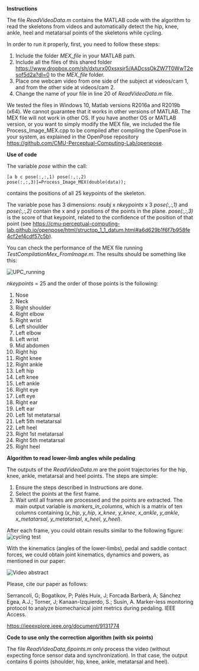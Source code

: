 **Instructions**

The file *ReadVideoData.m* contains the MATLAB code with the algorithm to read the skeletons from videos and automatically detect the hip, knee, ankle, heel and metatarsal points of the skeletons while cycling.

In order to run it properly, first, you need to follow these steps:

1. Include the folder *MEX_file* in your MATLAB path.
2. Include all the files of this shared folder https://www.dropbox.com/sh/dxturx00xsxsjr5/AADcssOkZW7T0WwT2esof5d2a?dl=0 to the *MEX_file* folder.
3. Place one webcam video from one side of the subject at videos/cam 1, and from the other side at videos/cam 2.
4. Change the name of your file in line 20 of *ReadVideoData.m* file.

We tested the files in Windows 10, Matlab versions R2016a and R2019b (x64). We cannot guarantee that it works in other versions of MATLAB. The MEX file will not work in other OS. If you have another OS or MATLAB version, or you want to simply modify the MEX file, we included the file Process_Image_MEX.cpp to be compiled after compiling the OpenPose in your system, as explained in the OpenPose repository https://github.com/CMU-Perceptual-Computing-Lab/openpose.

**Use of code** 

The variable *pose* within the call:

`[a b c pose(:,:,1) pose(:,:,2) pose(:,:,3)]=Process_Image_MEX(double(data));`

contains the positions of all 25 keypoints of the skeleton.

The variable pose has 3 dimensions: *nsubj* x *nkeypoints* x 3
*pose(:,:,1)* and *pose(:,:,2)* contain the x and y positions of the points in the plane. *pose(:,:,3)* is the score of that keypoint, related to the confidence of the position of that point (see https://cmu-perceptual-computing-lab.github.io/openpose/html/structop_1_1_datum.html#a6d629b1f6f7b958fe4cf2ef4cdf57c5b).

You can check the performance of the MEX file running *TestCompilationMex_FromImage.m*. The results should be something like this:

![UPC_running](https://github.com/gilserrancoli/capture_2Dcycling/blob/master/MEX_file/upc_running_result.jpg?raw=true)

*nkeypoints* = 25 and the order of those points is the following:
1. Nose
2. Neck
3. Right shoulder
4. Right elbow
5. Right wrist
6. Left shoulder
7. Left elbow
8. Left wrist
9. Mid abdomen
10. Right hip
11. Right knee
12. Right ankle
13. Left hip
14. Left knee
15. Left ankle
16. Right eye
17. Left eye
18. Right ear
19. Left ear
20. Left 1st metatarsal
21. Left 5th metatarsal
22. Left heel
23. Right 1st metatarsal
24. Right 5th metatarsal
25. Right heel

**Algorithm to read lower-limb angles while pedaling**

The outputs of the *ReadVideoData.m* are the point trajectories for the hip, knee, ankle, metatarsal and heel points. The steps are simple:

1. Ensure the steps described in Instructions are done.
2. Select the points at the first frame.
3. Wait until all frames are processed and the points are extracted. The main output variable is *markers_in_columns*, which is a matrix of ten columns containing (*x_hip*, *y_hip*, *x_knee*, *y_knee*, *x_ankle*, *y_ankle*, *x_metatarsal*, *y_metatarsal*, *x_heel*, *y_heel*).

After each frame, you could obtain results similar to the following figure:
![cycling test](https://github.com/gilserrancoli/capture_2Dcycling/blob/master/doc/FigureX.png?raw=true)

With the kinematics (angles of the lower-limbs), pedal and saddle contact forces, we could obtain joint kinematics, dynamics and powers, as mentioned in our paper:

![Video abstract](https://github.com/gilserrancoli/capture_2Dcycling/blob/master/doc/Video_abstract_gif.gif)

Please, cite our paper as follows:

Serrancolí, G; Bogatikov, P; Palés Huix, J; Forcada Barberà, A; Sánchez Egea, A.J.; Torner, J; Kanaan-Izquierdo, S.; Susín, A. Marker-less monitoring protocol to analyze biomechanical joint metrics during pedaling. IEEE Access.

https://ieeexplore.ieee.org/document/9131774

**Code to use only the correction algorithm (with six points)**

The file *ReadVideoData_6points.m* only process the video (without expecting force sensor data and synchronization). In that case, the output contains 6 points (shoulder, hip, knee, ankle, metatarsal and heel).
